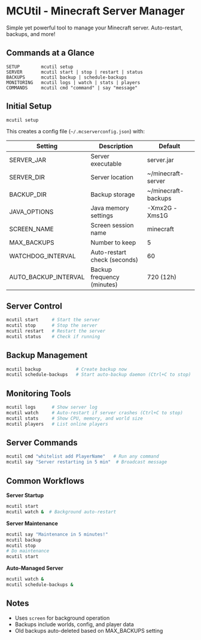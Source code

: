 # MCUtil - Minecraft Server Manager

Simple yet powerful tool to manage your Minecraft server. Auto-restart, backups, and more!

## Commands at a Glance

```
SETUP        mcutil setup
SERVER       mcutil start | stop | restart | status
BACKUPS      mcutil backup | schedule-backups
MONITORING   mcutil logs | watch | stats | players
COMMANDS     mcutil cmd "command" | say "message"
```

## Initial Setup

```bash
mcutil setup
```

This creates a config file (`~/.mcserverconfig.json`) with:

| Setting | Description | Default |
|---------|-------------|---------|
| SERVER_JAR | Server executable | server.jar |
| SERVER_DIR | Server location | ~/minecraft-server |
| BACKUP_DIR | Backup storage | ~/minecraft-backups |
| JAVA_OPTIONS | Java memory settings | -Xmx2G -Xms1G |
| SCREEN_NAME | Screen session name | minecraft |
| MAX_BACKUPS | Number to keep | 5 |
| WATCHDOG_INTERVAL | Auto-restart check (seconds) | 60 |
| AUTO_BACKUP_INTERVAL | Backup frequency (minutes) | 720 (12h) |

## Server Control

```bash
mcutil start     # Start the server
mcutil stop      # Stop the server
mcutil restart   # Restart the server
mcutil status    # Check if running
```

## Backup Management

```bash
mcutil backup             # Create backup now
mcutil schedule-backups   # Start auto-backup daemon (Ctrl+C to stop)
```

## Monitoring Tools

```bash
mcutil logs      # Show server log
mcutil watch     # Auto-restart if server crashes (Ctrl+C to stop)
mcutil stats     # Show CPU, memory, and world size
mcutil players   # List online players
```

## Server Commands

```bash
mcutil cmd "whitelist add PlayerName"   # Run any command
mcutil say "Server restarting in 5 min"  # Broadcast message
```

## Common Workflows

**Server Startup**
```bash
mcutil start
mcutil watch &  # Background auto-restart
```

**Server Maintenance**
```bash
mcutil say "Maintenance in 5 minutes!"
mcutil backup
mcutil stop
# Do maintenance
mcutil start
```

**Auto-Managed Server**
```bash
mcutil watch &
mcutil schedule-backups &
```

## Notes

- Uses `screen` for background operation
- Backups include worlds, config, and player data
- Old backups auto-deleted based on MAX_BACKUPS setting